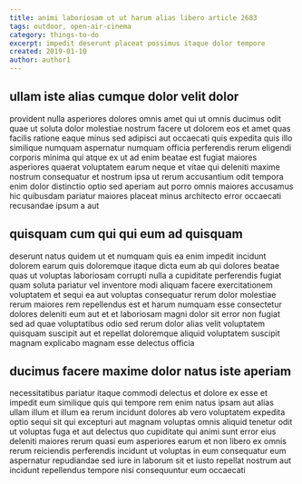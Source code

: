 ```yaml
---
title: animi laboriosam ut ut harum alias libero article 2683
tags: outdoor, open-air-cinema
category: things-to-do
excerpt: impedit deserunt placeat possimus itaque dolor tempore
created: 2019-01-10
author: author1
---
```


## ullam iste alias cumque dolor velit dolor

provident nulla asperiores dolores omnis amet qui ut omnis ducimus odit quae ut soluta dolor molestiae nostrum facere ut dolorem eos et amet quas facilis ratione eaque minus sed adipisci aut occaecati quis expedita quis illo similique numquam aspernatur numquam officia perferendis rerum eligendi corporis minima qui atque ex ut ad enim beatae est fugiat maiores asperiores quaerat voluptatem earum neque et vitae qui deleniti maxime nostrum consequatur et nostrum ipsa ut rerum accusantium odit tempora enim dolor distinctio optio sed aperiam aut porro omnis maiores accusamus hic quibusdam pariatur maiores placeat minus architecto error occaecati recusandae ipsum a aut

## quisquam cum qui qui eum ad quisquam

deserunt natus quidem ut et numquam quis ea enim impedit incidunt dolorem earum quis doloremque itaque dicta eum ab qui dolores beatae quas ut voluptas laboriosam corrupti nulla a cupiditate perferendis fugiat quam soluta pariatur vel inventore modi aliquam facere exercitationem voluptatem et sequi ea aut voluptas consequatur rerum dolor molestiae rerum maiores rem repellendus est et harum numquam esse consectetur dolores deleniti eum aut et et laboriosam magni dolor sit error non fugiat sed ad quae voluptatibus odio sed rerum dolor alias velit voluptatem quisquam suscipit aut et repellat doloremque aliquid voluptatem suscipit magnam explicabo magnam esse delectus officia

## ducimus facere maxime dolor natus iste aperiam

necessitatibus pariatur itaque commodi delectus et dolore ex esse et impedit eum similique quis qui tempore rem enim natus ipsam aut alias ullam illum et illum ea rerum incidunt dolores ab vero voluptatem expedita optio sequi sit qui excepturi aut magnam voluptas omnis aliquid tenetur odit ut voluptas fuga et aut delectus quo cupiditate qui animi sunt error eius deleniti maiores rerum quasi eum asperiores earum et non libero ex omnis rerum reiciendis perferendis incidunt ut voluptas in eum consequatur eum aspernatur repudiandae sed iure in laborum sit et iusto repellat nostrum aut incidunt repellendus tempore nisi consequuntur eum occaecati
